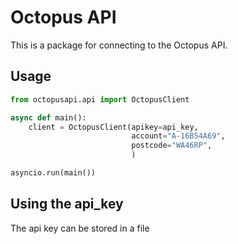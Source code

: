 # Octopus API

This is a package for connecting to the Octopus API.

## Usage

```python
from octopusapi.api import OctopusClient

async def main():
    client = OctopusClient(apikey=api_key,
                           account="A-16B54A69",
                           postcode="WA46RP",
                           )

asyncio.run(main())
```

## Using the api_key

The api key can be stored in a file
